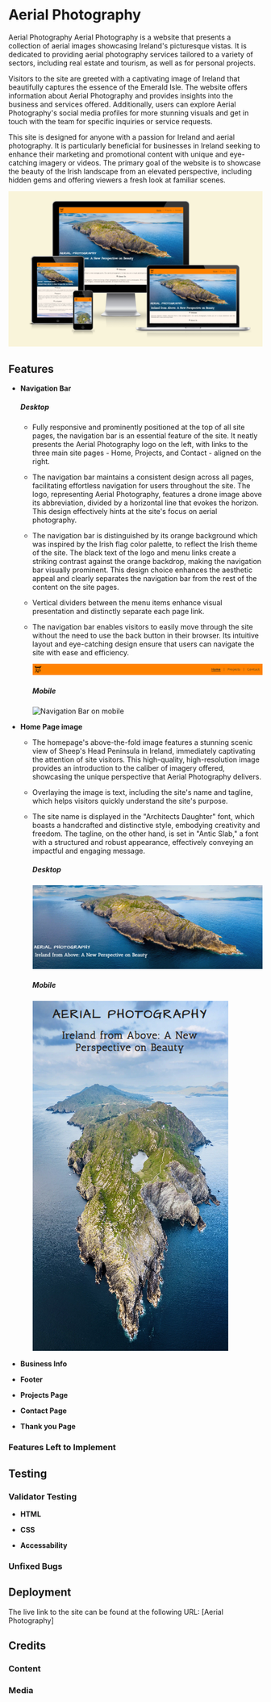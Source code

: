 # Aerial Photography
Aerial Photography Aerial Photography is a website that presents a collection of aerial images showcasing Ireland's picturesque vistas. It is dedicated to providing aerial photography services tailored to a variety of sectors, including real estate and tourism, as well as for personal projects.

Visitors to the site are greeted with a captivating image of Ireland that beautifully captures the essence of the Emerald Isle. The website offers information about Aerial Photography and provides insights into the business and services offered. Additionally, users can explore Aerial Photography's social media profiles for more stunning visuals and get in touch with the team for specific inquiries or service requests.

This site is designed for anyone with a passion for Ireland and aerial photography. It is particularly beneficial for businesses in Ireland seeking to enhance their marketing and promotional content with unique and eye-catching imagery or videos. The primary goal of the website is to showcase the beauty of the Irish landscape from an elevated perspective, including hidden gems and offering viewers a fresh look at familiar scenes.

![Responsive Mockup](media/aerial-photography-responsive-mockup.png)

## Features

- __Navigation Bar__
  
    ##### Desktop

  - Fully responsive and prominently positioned at the top of all site pages, the navigation bar is an essential feature of the site. It neatly presents the Aerial Photography logo on the left, with links to the three main site pages - Home, Projects, and Contact - aligned on the right.
  
  - The navigation bar maintains a consistent design across all pages, facilitating effortless navigation for users throughout the site. The logo, representing Aerial Photography, features a drone image above its abbreviation, divided by a horizontal line that evokes the horizon. This design effectively hints at the site's focus on aerial photography.
  
  - The navigation bar is distinguished by its orange background which was inspired by the Irish flag color palette, to reflect the Irish theme of the site. The black text of the logo and menu links create a striking contrast against the orange backdrop, making the navigation bar visually prominent. This design choice enhances the aesthetic appeal and clearly separates the navigation bar from the rest of the content on the site pages.

  - Vertical dividers between the menu items enhance visual presentation and distinctly separate each page link.

  - The navigation bar enables visitors to easily move through the site without the need to use the back button in their browser. Its intuitive layout and eye-catching design ensure that users can navigate the site with ease and efficiency.

    ![Navigation Bar on desktop](media/navigation-bar.png)

    ##### Mobile

    ![Navigation Bar on mobile]()

- __Home Page image__
  - The homepage's above-the-fold image features a stunning scenic view of Sheep's Head Peninsula in Ireland, immediately captivating the attention of site visitors. This high-quality, high-resolution image provides an introduction to the caliber of imagery offered, showcasing the unique perspective that Aerial Photography delivers.


  - Overlaying the image is text, including the site's name and tagline, which helps visitors quickly understand the site's purpose.
  
  - The site name is displayed in the "Architects Daughter" font, which boasts a handcrafted and distinctive style, embodying creativity and freedom. The tagline, on the other hand, is set in "Antic Slab," a font with a structured and robust appearance, effectively conveying an impactful and engaging message.

    ##### Desktop

    ![Home Page imageon desktop](media/home-page-image.png)

    ##### Mobile

    ![Home Page image on mobile](media/home-page-image-mobile.png)

- __Business Info__

- __Footer__

- __Projects Page__

- __Contact Page__

- __Thank you Page__

### Features Left to Implement

## Testing

### Validator Testing

- __HTML__

- __CSS__

- __Accessability__

### Unfixed Bugs

## Deployment

The live link to the site can be found at the following URL: [Aerial Photography]

## Credits

### Content

### Media


